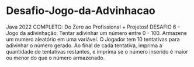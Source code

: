 # Desafio-Jogo-da-Advinhacao

Java 2022 COMPLETO: Do Zero ao Profissional + Projetos!
DESAFIO 6 -
Jogo da adivinhação: Tentar adivinhar um número entre 0 - 100. Armazene um numero aleatório em uma variável. O Jogador tem 10 tentativas para adivinhar o número gerado. Ao final de cada tentativa, imprima a quantidade de tentativas restantes, e imprima se o número inserido é maior ou menor do que o número armazenado.
